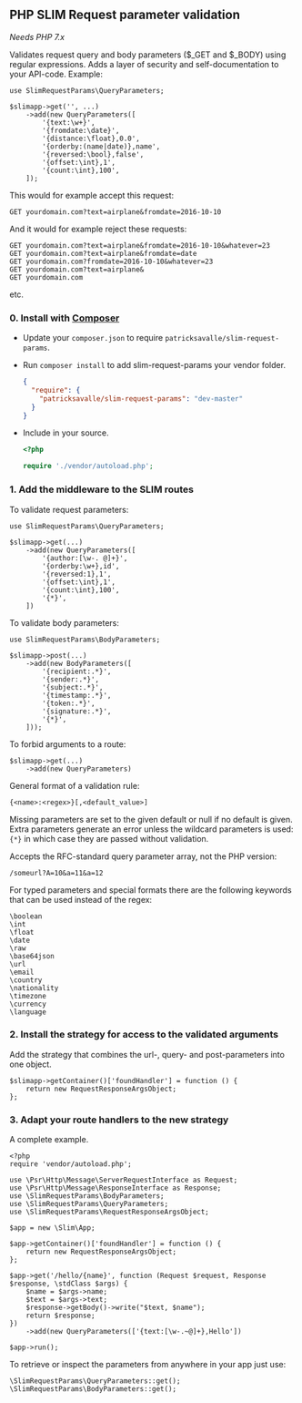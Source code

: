 ## PHP SLIM Request parameter validation

_Needs PHP 7.x_

Validates request query and body parameters ($_GET and $_BODY) using regular expressions. 
Adds a layer of security and self-documentation to your API-code. Example:

    use SlimRequestParams\QueryParameters;

    $slimapp->get('', ...)
        ->add(new QueryParameters([
            '{text:\w+}',
            '{fromdate:\date}',
            '{distance:\float},0.0',
            '{orderby:(name|date)},name',
            '{reversed:\bool},false',
            '{offset:\int},1',
            '{count:\int},100',
        ]);

This would for example accept this request:

    GET yourdomain.com?text=airplane&fromdate=2016-10-10

And it would for example reject these requests:

    GET yourdomain.com?text=airplane&fromdate=2016-10-10&whatever=23
    GET yourdomain.com?text=airplane&fromdate=date
    GET yourdomain.com?fromdate=2016-10-10&whatever=23
    GET yourdomain.com?text=airplane&
    GET yourdomain.com
    
etc.

### 0. Install with [Composer](https://packagist.org/packages/patricksavalle/slim-request-params) ###

- Update your `composer.json` to require `patricksavalle/slim-request-params`.
- Run `composer install` to add slim-request-params your vendor folder.

    ```json
    {
      "require": {
        "patricksavalle/slim-request-params": "dev-master"
      }
    }
    ```

- Include in your source.

    ```php
    <?php
   
    require './vendor/autoload.php';
    ```

### 1. Add the middleware to the SLIM routes 

To validate request parameters:

    use SlimRequestParams\QueryParameters;

    $slimapp->get(...)
        ->add(new QueryParameters([
            '{author:[\w-. @]+}',
            '{orderby:\w+},id',
            '{reversed:1},1',
            '{offset:\int},1',
            '{count:\int},100',
            '{*}',
        ])

To validate body parameters:

    use SlimRequestParams\BodyParameters;

    $slimapp->post(...)
        ->add(new BodyParameters([
            '{recipient:.*}',
            '{sender:.*}',
            '{subject:.*}',
            '{timestamp:.*}',
            '{token:.*}',
            '{signature:.*}',
            '{*}',
        ]));

To forbid arguments to a route:

    $slimapp->get(...)
        ->add(new QueryParameters)
        
General format of a validation rule:

    {<name>:<regex>}[,<default_value>]

Missing parameters are set to the given default or null if no default is given. 
Extra parameters generate an error unless the wildcard parameters is used: `{*}` in which 
case they are passed without validation.

Accepts the RFC-standard query parameter array, not the PHP version:

    /someurl?A=10&a=11&a=12

For typed parameters and special formats there are the following keywords that can be used instead of the regex:

    \boolean
    \int
    \float
    \date
    \raw
    \base64json
    \url
    \email
    \country
    \nationality
    \timezone
    \currency
    \language

### 2. Install the strategy for access to the validated arguments

Add the strategy that combines the url-, query- and post-parameters into one object.

    $slimapp->getContainer()['foundHandler'] = function () {
        return new RequestResponseArgsObject;
    };        

### 3. Adapt your route handlers to the new strategy

A complete example.

    <?php
    require 'vendor/autoload.php';
    
    use \Psr\Http\Message\ServerRequestInterface as Request;
    use \Psr\Http\Message\ResponseInterface as Response;
    use \SlimRequestParams\BodyParameters;
    use \SlimRequestParams\QueryParameters;
    use \SlimRequestParams\RequestResponseArgsObject;
       
    $app = new \Slim\App;
    
    $app->getContainer()['foundHandler'] = function () {
        return new RequestResponseArgsObject;
    };        

    $app->get('/hello/{name}', function (Request $request, Response $response, \stdClass $args) {
        $name = $args->name;
        $text = $args->text;
        $response->getBody()->write("$text, $name");
        return $response;
    })        
        ->add(new QueryParameters(['{text:[\w-.~@]+},Hello'])

    $app->run();

To retrieve or inspect the parameters from anywhere in your app just use:
    
    \SlimRequestParams\QueryParameters::get();
    \SlimRequestParams\BodyParameters::get();

